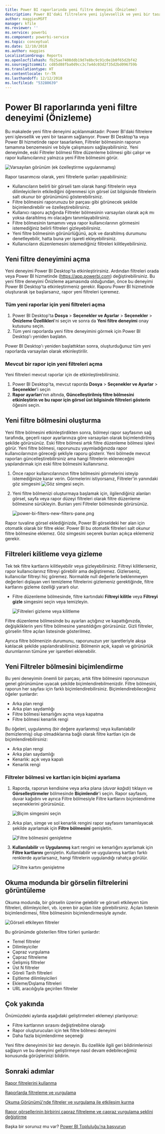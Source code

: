 ```yaml
---
title: Power BI raporlarında yeni filtre deneyimi (Önizleme)
description: Power BI'daki filtrelere yeni işlevsellik ve yeni bir tasarım sağlanıyor.
author: maggiesMSFT
manager: kfile
ms.reviewer: ''
ms.service: powerbi
ms.component: powerbi-service
ms.topic: conceptual
ms.date: 12/10/2018
ms.author: maggies
LocalizationGroup: Reports
ms.openlocfilehash: fb25ae7408ddb19d7e8bc9c91c0e1b0f65d2bf42
ms.sourcegitcommit: cd85d88fba0d9cc3c7a4dc03d2f35d2bd096759b
ms.translationtype: HT
ms.contentlocale: tr-TR
ms.lasthandoff: 12/12/2018
ms.locfileid: "53280639"
---
```

# <a name="the-new-filter-experience-in-power-bi-reports-preview"></a>Power BI raporlarında yeni filtre deneyimi (Önizleme)

Bu makalede yeni filtre deneyimi açıklanmaktadır: Power BI'daki filtrelere yeni işlevsellik ve yeni bir tasarım sağlanıyor. Power BI Desktop'ta veya Power BI hizmetinde rapor tasarlarken, Filtreler bölmesinin raporun tamamına benzemesini ve böyle çalışmasını sağlayabilirsiniz. Yeni deneyimde, eski Filtreler bölmesi filtre düzenleme bölmesi gibi çalışır ve rapor kullanıcılarınız yalnızca yeni Filtre bölmesini görür. 
 
![Varsayılan görünüm (ek özelleştirme uygulanmamış)](media/power-bi-report-filter-preview/power-bi-filter-reading.png)

Rapor tasarımcısı olarak, yeni filtrelerle şunları yapabilirsiniz:

- Kullanıcıların belirli bir görseli tam olarak hangi filtrelerin veya dilimleyicilerin etkilediğini öğrenmesi için görsel üst bilgisinde filtrelerin salt okunur bir görünümünü gösterebilirsiniz.
- Filtre bölmesini raporunuzu bir parçası gibi görünecek şekilde biçimlendirebilir ve özelleştirebilirsiniz.
- Kullanıcı raporu açtığında Filtreler bölmesinin varsayılan olarak açık mı yoksa daraltılmış mı olacağını tanımlayabilirsiniz.
- Filtre bölmesinin tamamını veya rapor kullanıcılarının görmesini istemediğiniz belirli filtreleri gizleyebilirsiniz.
- Yeni filtre bölmesinin görünürlüğünü, açık ve daraltılmış durumunu denetleyebilir, hatta buna yer işareti ekleyebilirsiniz.
- Kullanıcıların düzenlemesini istemediğiniz filtreleri kilitleyebilirsiniz.

## <a name="turn-on-the-new-filter-experience"></a>Yeni filtre deneyimini açma 

Yeni deneyimi Power BI Desktop'ta etkinleştirirsiniz. Ardından filtreleri orada veya Power BI hizmetinde (https://app.powerbi.com) değiştirebilirsiniz. Bu yeni filtre deneyimi Önizleme aşamasında olduğundan, önce bu deneyimi Power BI Desktop'ta etkinleştirmeniz gerekir. Raporu Power BI hizmetinde oluşturarak işe başlarsanız, rapor yeni filtreleri içeremez.

### <a name="turn-on-new-filters-for-all-new-reports"></a>Tüm yeni raporlar için yeni filtreleri açma

1. Power BI Desktop'ta **Dosya** > **Seçenekler ve Ayarlar** > **Seçenekler** > **Önizleme Özellikleri**'ni seçin ve sonra da **Yeni filtre deneyimi** onay kutusunu seçin. 
2. Tüm yeni raporlarda yeni filtre deneyimini görmek için Power BI Desktop'ı yeniden başlatın.

Power BI Desktop'ı yeniden başlattıktan sonra, oluşturduğunuz tüm yeni raporlarda varsayılan olarak etkinleştirilir.  

### <a name="turn-on-new-filters-for-an-existing-report"></a>Mevcut bir rapor için yeni filtreleri açma

Yeni filtreleri mevcut raporlar için de etkinleştirebilirsiniz.

1. Power BI Desktop'ta, mevcut raporda **Dosya** > **Seçenekler ve Ayarlar** > **Seçenekler**'i seçin
2. **Rapor ayarları**'nın altında, **Güncelleştirilmiş filtre bölmesini etkinleştirin ve bu rapor için görsel üst bilgisinde filtreleri gösterin** öğesini seçin.

## <a name="build-the-new-filter-pane"></a>Yeni filtre bölmesini oluşturma

Yeni filtre bölmesini etkinleştirdikten sonra, bölmeyi rapor sayfasının sağ tarafında, geçerli rapor ayarlarınıza göre varsayılan olarak biçimlendirilmiş şekilde görürsünüz. Eski filtre bölmesi artık filtre düzenleme bölmesi işlevi görür. Yeni filtre bölmesi, raporunuzu yayımladığınızda rapor kullanıcılarınızın göreceği şekliyle raporu gösterir. Yeni bölmede mevcut raporları güncelleştirebilirsiniz ama hangi filtrelerin ekleneceğini yapılandırmak için eski filtre bölmesini kullanırsınız.

1. Önce rapor kullanıcılarınızın filtre bölmesini görmelerini isteyip istemediğinize karar verin. Görmelerini istiyorsanız, Filtreler'in yanındaki göz simgesini ![Göz simgesi](media/power-bi-report-filter-preview/power-bi-filter-off-eye-icon.png) seçin.

2. Yeni filtre bölmenizi oluşturmaya başlamak için, ilgilendiğiniz alanları görsel, sayfa veya rapor düzeyi filtreleri olarak filtre düzenleme bölmesine sürükleyin. Bunları yeni Filtreler bölmesinde görürsünüz.

    ![power-bi-filters-new-filters-pane.png](media/power-bi-report-filter-preview/power-bi-filters-new-filters-pane.png)

Rapor tuvaline görsel eklediğinizde, Power BI görseldeki her alan için otomatik olarak bir filtre ekler. Power BI bu otomatik filtreleri salt okunur filtre bölmesine eklemez. Göz simgesini seçerek bunları açıkça eklemeniz gerekir.

 
## <a name="lock-or-hide-filters"></a>Filtreleri kilitleme veya gizleme

Tek tek filtre kartlarını kilitleyebilir veya gizleyebilirsiniz. Filtreyi kilitlerseniz, rapor kullanıcılarınız filtreyi görebilir ama değiştiremez. Gizlerseniz, kullanıcılar filtreyi hiç göremez. Normalde null değerlerle beklenmeyen değerleri dışlayan veri temizleme filtrelerini gizlemeniz gerektiğinde, filtre kartlarını gizleme özelliği yararlı olur. 

- Filtre düzenleme bölmesinde, filtre kartındaki **Filtreyi kilitle** veya **Filtreyi gizle** simgesini seçin veya temizleyin.

   ![Filtreleri gizleme veya kilitleme](media/power-bi-report-filter-preview/power-bi-filter-hide-lock.gif)

Filtre düzenleme bölmesinde bu ayarları açtığınız ve kapattığınızda, değişikliklerin yeni filtre bölmesine yansıtıldığını görürsünüz. Gizli filtreler, görselin filtre açılan listesinde gösterilmez.

Ayrıca filtre bölmenizin durumunu, raporunuzun yer işaretleriyle akışa katılacak şekilde yapılandırabilirsiniz. Bölmenin açık, kapalı ve görünürlük durumlarının tümüne yer işaretleri eklenebilir.
 
## <a name="format-the-new-filters-pane"></a>Yeni Filtreler bölmesini biçimlendirme

Bu yeni deneyimin önemli bir parçası, artık filtre bölmesini raporunuzun genel görünümüne uyacak şekilde biçimlendirebilmenizdir. Filtre bölmesini, raporun her sayfası için farklı biçimlendirebilirsiniz. Biçimlendirebileceğiniz öğeler şunlardır: 

- Arka plan rengi
- Arka plan saydamlığı
- Filtre bölmesi kenarlığını açma veya kapatma
- Filtre bölmesi kenarlık rengi

Bu öğeleri, uygulanmış (bir değere ayarlanmış) veya kullanılabilir (temizlenmiş) olup olmadıklarına bağlı olarak filtre kartları için de biçimlendirebilirsiniz: 

- Arka plan rengi
- Arka plan saydamlığı
- Kenarlık: açık veya kapalı
- Kenarlık rengi

### <a name="set-the-format-for-the-filters-pane-and-cards"></a>Filtreler bölmesi ve kartları için biçimi ayarlama

1. Raporda, raporun kendisine veya arka plana (*duvar kağıdı*) tıklayın ve **Görselleştirmeler** bölmesinde **Biçimlendir**'i seçin. 
    Rapor sayfasını, duvar kağıdını ve ayrıca Filtre bölmesiyle Filtre kartlarını biçimlendirme seçeneklerini görürsünüz.

    ![Biçim simgesini seçin](media/power-bi-report-filter-preview/power-bi-filter-format.png)    

1. Arka plan, simge ve sol kenarlık rengini rapor sayfasını tamamlayacak şekilde ayarlamak için **Filtre bölmesini** genişletin.

    ![Filtre bölmesini genişletme](media/power-bi-report-filter-preview/power-bi-filter-format-pane.png)

1. **Kullanılabilir** ve **Uygulanmış** kart rengini ve kenarlığını ayarlamak için **Filtre kartlarını** genişletin. Kullanılabilir ve uygulanmış kartları farklı renklerde ayarlarsanız, hangi filtrelerin uygulandığı rahatça görülür. 
  
    ![Filtre kartını genişletme](media/power-bi-report-filter-preview/power-bi-filter-format-card.png)

## <a name="view-filters-for-a-visual-in-reading-mode"></a>Okuma modunda bir görselin filtrelerini görüntüleme

Okuma modunda, bir görselin üzerine gelebilir ve görseli etkileyen tüm filtreleri, dilimleyicileri, vb. içeren bir açılan liste görebilirsiniz. Açılan listenin biçimlendirmesi, filtre bölmesinin biçimlendirmesiyle aynıdır. 

![Görseli etkileyen filtreler](media/power-bi-report-filter-preview/power-bi-filter-per-visual.png)

Bu görünümde gösterilen filtre türleri şunlardır: 
- Temel filtreler
- Dilimleyiciler
- Çapraz vurgulama 
- Çapraz filtreleme
- Gelişmiş filtreler
- Üst N filtreler
- Göreli Tarih filtreleri
- Eşitleme dilimleyicileri
- Ekleme/Dışlama filtreleri
- URL aracılığıyla geçirilen filtreler

## <a name="coming-soon"></a>Çok yakında

Önümüzdeki aylarda aşağıdaki geliştirmeleri eklemeyi planlıyoruz:
- Filtre kartlarının sırasını değiştirebilme olanağı
- Rapor oluşturucuları için tek filtre bölmesi deneyimi 
- Daha fazla biçimlendirme seçeneği

Yeni filtre deneyimini bir kez deneyin. Bu özellikle ilgili geri bildirimlerinizi sağlayın ve bu deneyimi geliştirmeye nasıl devam edebileceğimiz konusunda görüşlerinizi bildirin. 

## <a name="next-steps"></a>Sonraki adımlar
[Rapor filtrelerini kullanma](consumer/end-user-report-filter.md)

[Raporlarda filtreleme ve vurgulama](power-bi-reports-filters-and-highlighting.md)

[Okuma Görünümü'nde filtreler ve vurgulama ile etkileşim kurma](consumer/end-user-reading-view.md)

[Rapor görsellerinin birbirini çapraz filtreleme ve çapraz vurgulama şeklini değiştirme](consumer/end-user-interactions.md)

Başka bir sorunuz mu var? [Power BI Topluluğu'na başvurun](http://community.powerbi.com/)

